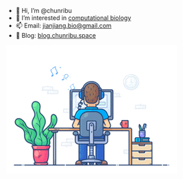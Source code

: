 - 👋 Hi, I’m @chunribu
- 👀 I’m interested in [computational biology](https://en.wikipedia.org/wiki/Computational_biology)
- 📫 Email: jianjiang.bio@gmail.com
- 📖 Blog: [blog.chunribu.space](https://chunribu.space/blog/)

<img src="src/working.gif" ></img>
